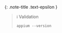 <!-- _includes/docs/env/appium/ -->

{: .note-title .text-epsilon }
> ℹ️ Validation
>
> ```shell
> appium --version
> ```

